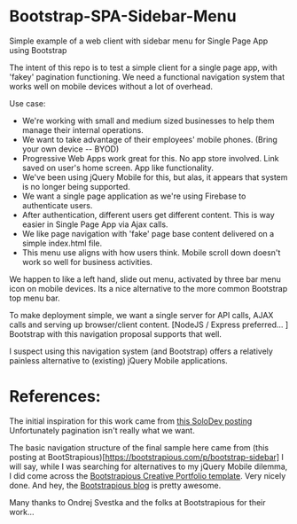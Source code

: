 # Bootstrap-SPA-Sidebar-Menu
Simple example of a web client with sidebar menu for Single Page App using Bootstrap

The intent of this repo is to test a simple client for a single page app, with 'fakey' pagination functioning.  We need a functional navigation system that works well on mobile devices without a lot of overhead.

Use case:  
 - We're working with small and medium sized businesses to help them manage their internal operations.  
 - We want to take advantage of their employees' mobile phones.  (Bring your own device -- BYOD)
 - Progressive Web Apps work great for this.  No app store involved.  Link saved on user's home screen.  App like functionality.
 - We've been using jQuery Mobile for this, but alas, it appears that system is no longer being supported.
 - We want a single page application as we're using Firebase to authenticate users.
 - After authentication, different users get different content.  This is way easier in Single Page App via Ajax calls.
 - We like page navigation with 'fake' page base content delivered on a simple index.html file.  
 - This menu use aligns with how users think. Mobile scroll down doesn't work so well for business activities.  

We happen to like a left hand, slide out menu, activated by three bar menu icon on mobile devices.  Its a nice alternative to the more common Bootstrap top menu bar.

To make deployment simple, we want a single server for API calls, AJAX calls and serving up browser/client content.  [NodeJS / Express preferred... ]  Bootstrap with this navigation proposal supports that well.

I suspect using this navigation system (and Bootstrap) offers a relatively painless alternative to (existing) jQuery Mobile applications.

 # References:
   The initial inspiration for this work came from [this SoloDev posting](https://www.solodev.com/blog/web-design/adding-pagination-to-your-website.stml)  Unfortunately pagination isn't really what we want.

   The basic navigation structure of the final sample here came from (this posting at BootStrapious)[https://bootstrapious.com/p/bootstrap-sidebar]  I will say, while I was searching for alternatives to my jQuery Mobile dilemma, I did come across the [Bootstrapious Creative Portfolio template](https://bootstrapious.com/p/creative-portfolio).  Very nicely done. And hey, the [Bootstrapious blog](https://bootstrapious.com/blog) is pretty awesome.   

   Many thanks to Ondrej Svestka and the folks at Bootstrapious for their work...
